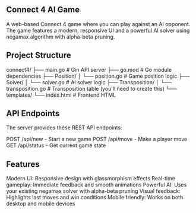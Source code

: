 ## Connect 4 AI Game
A web-based Connect 4 game where you can play against an AI opponent. The game features a modern, responsive UI and a powerful AI solver using negamax algorithm with alpha-beta pruning.
## Project Structure


connect4/
├── main.go                 # Gin API server
├── go.mod                  # Go module dependencies
├── Position/
│   └── position.go         # Game position logic
├── Solver/
│   └── solver.go           # AI solver logic
├── Transposition/
│   └── transposition.go    # Transposition table (you'll need to create this)
└── templates/
    └── index.html          # Frontend HTML

## API Endpoints

The server provides these REST API endpoints:

POST /api/new - Start a new game
POST /api/move - Make a player move
GET /api/status - Get current game state 


## Features

Modern UI: Responsive design with glassmorphism effects
Real-time gameplay: Immediate feedback and smooth animations
Powerful AI: Uses your existing negamax solver with alpha-beta pruning
Visual feedback: Highlights last moves and win conditions
Mobile friendly: Works on both desktop and mobile devices


